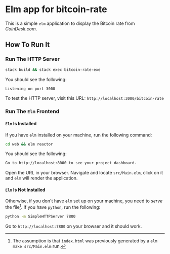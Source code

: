 # Elm app for bitcoin-rate

This is a simple `elm` application to display the Bitcoin rate from _CoinDesk.com_.

## How To Run It

### Run The HTTP Server

```bash
stack build && stack exec bitcoin-rate-exe
```

You should see the following:

```bash
Listening on port 3000
```

To test the HTTP server, visit this URL: `http://localhost:3000/bitcoin-rate`

### Run The `Elm` Frontend

#### `Elm` Is Installed

If you have `elm` installed on your machine, run the following command:

```bash
cd web && elm reactor
```

You should see the following:

```bash
Go to http://localhost:8000 to see your project dashboard.
```

Open the URL in your browser. Navigate and locate `src/Main.elm`, click on it and `elm` will render the application.

#### `Elm` Is Not Installed

Otherwise, if you don't have `elm` set up on your machine, you need to _serve_ the file[^1]. If you have `python`, run the following:

```bash
python -m SimpleHTTPServer 7800
```
Go to `http://localhost:7800` on your browser and it should work.


[^1]: The assumption is that `index.html` was previously generated by a `elm make src/Main.elm` run.
